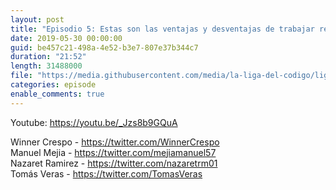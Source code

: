 ```yaml
---
layout: post
title: "Episodio 5: Estas son las ventajas y desventajas de trabajar remoto"
date: 2019-05-30 00:00:00
guid: be457c21-498a-4e52-b3e7-807e37b344c7
duration: "21:52"
length: 31488000
file: "https://media.githubusercontent.com/media/la-liga-del-codigo/ligadelcodigo/master/files/2019-05-30-Estas-son-las-ventajas-y-desventajas-de-trabajar-remoto.mp3"
categories: episode
enable_comments: true
---
```


Youtube: https://youtu.be/_Jzs8b9GQuA

Winner Crespo - https://twitter.com/WinnerCrespo
<br/>Manuel Mejia - https://twitter.com/mejiamanuel57
<br/>Nazaret Ramirez - https://twitter.com/nazaretrm01
<br/>Tomás Veras - https://twitter.com/TomasVeras
